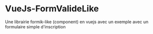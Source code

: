 # VueJs-FormValideLike
Une librairie formik-like (component) en vuejs avec un exemple avec un formulaire simple d'inscription

